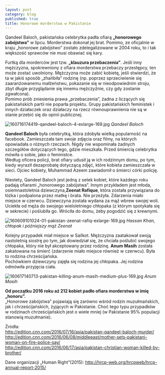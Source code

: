 ```yaml
---
layout: post
category: blog
published: true
title: Honorowe morderstwa w Pakistanie
---
```

Qandeel Baloch, pakistańska celebrytka padła ofiarą **„honorowego zabójstwa”** w lipcu. Morderstwa dokonał jej brat. Pomimo, ze oficjalnie w kraju „honorowe zabójstwo” zostało zdelegalizowane w 2004 roku, to i tak większość sprawców nie musi obawiać się kary.         
<!--more-->        
Furtką dla morderców jest tzw. **„klauzura przebaczenia”**. Jeśli inny mężczyzna, spokrewniony z ofiara morderstwa przebaczy przestępcy, ten może zostać uwolniony. Mężczyzna może zabić kobietę, jeśli stwierdzi, że ta w jakiś sposób „zhańbiła” rodzinę (np. poprzez sprzeciwienie się zaaranżowanemu małżeństwu, pokazanie się w nieodpowiednim stroju, zbyt długie przyglądanie się innemu mężczyźnie, czy gdy zostanie zgwałcona).      
Pomimo prób zniesienia prawa „przebaczenia”, żadna z liczących się pakistańskich partii nie poparła projektu. Grupy pakistańskich feministek i innych działaczek oraz działaczy na rzecz równouprawnienia nie są w stanie przebić się do opinii publicznej.         

![160716174419-qandeel-baloch-4-exlarge-169.jpg]({{site.baseurl}}/img/160716174419-qandeel-baloch-4-exlarge-169.jpg)
*Qandeel Baloch*       

**Qandeel Baloch** była celebrytką, która zdobyła wielką popularność na facebook. Zamieszczała tam swoje zdjęcia oraz filmy, na których opowiadała o różnych rzeczach. Nigdy nie wspominała żadnych szczegółów dotyczących tego, gdzie mieszkała. Przed śmiercią celebrytka mówiła o sobie, jako o feministce.        
Według oficera policji, brat ofiary udusił ją w ich rodzinnym domu, po tym, kiedy wyraził dezaprobatę dotyczącą zdjęć, które kobieta zamieszczała w sieci. Ojciec kobiety, Muhammad Azeem zawiadomił o śmierci córki policję. 

Niestety, Qandeel Baloch jest jedną z setek kobiet, które każdego roku padają ofiarami „honorowego zabójstwa”. Innym przykładem jest młoda, osiemnastoletnia dziewczyna,**Zeenat Rafique**, która została przywiązana do łóżka i podpalona przez matkę i brata. Nie przeżyła. Zdarzenia miało miejsce w czerwcu. Dziewczyna została wydana za mąż wbrew swojej woli.        Uciekła od męża do swojego wieloletniego chłopaka (z którym spotykała się w sekrecie) i poślubiła go. Wróciła do domu, żeby pogodzić się z krewnymi.        

![160609101024-01-pakistan-zeenat-rafiq-exlarge-169.jpg]({{site.baseurl}}/img/160609101024-01-pakistan-zeenat-rafiq-exlarge-169.jpg)
*Hassan Khan, chłopak i późniejszy mąż Zeenat*

Kolejny przypadek miał miejsce w Sailkot. Mężczyzna zaatakował swoją nastoletnią siostrę po tym, jak dowiedział się, że chciała poślubić swojego chłopaka, który nie był akceptowany przez rodzinę. **Anum Masih** została zakatowana na śmierć (zdarzenie miało miejsce również w czerwcu). Była to rodzina chrześcijańska.                
Pochówkiem dziewczyny zajęła się rodzina jej chłopaka. Jej rodzina odmówiła przyjęcia ciała.  

![160617140713-pakistan-killing-anum-masih-medium-plus-169.jpg]({{site.baseurl}}/img/160617140713-pakistan-killing-anum-masih-medium-plus-169.jpg)
*Anum Masih*

**Od początku 2016 roku aż 212 kobiet padło ofiara morderstwa w imię „honoru”.**     
„Honorowe zabójstwa” pojawiają się zarówno wśród rodzin muzułmańskich, jak i chrześcijańskich, żyjących w Pakistanie. Choć tego typu przypadków w rodzinach chrześcijańskich jest o wiele mniej (w Pakistanie 95% populacji stanowią muzułmanie). 

Źródła:         
http://edition.cnn.com/2016/07/16/asia/pakistan-qandeel-baloch-murder/      
http://edition.cnn.com/2016/06/08/middleeast/mother-sets-pakistani-woman-on-fire-police-say/     
http://edition.cnn.com/2016/06/17/asia/pakistan-christian-woman-killed-by-brother/      

Dane organizacji „Human Right”(2015): http://hrcp-web.org/hrcpweb/hrcp-annual-report-2015/
